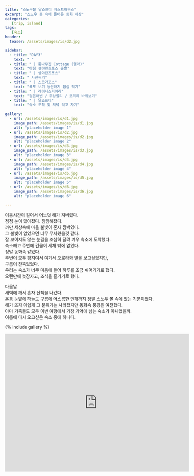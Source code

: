 ```yaml
---
title: "스노우볼 달쇼프디 게스트하우스"
excerpt: "스노우 볼 속에 들어온 동화 세상"
categories:
   [trip, island]
tags:
   [숙소]
header:
  teaser: /assets/images/is/d2.jpg

sidebar:
  - title: "DAY3"
    text: " "
  - title: " | 통나무집 Cottage (헬라)"
    text: "아침 셀야란즈포스 출발"
  - title: " | 셀야란즈포스"
    text: " 사진찍기"
  - title: " | 스코가포스"
    text: "폭포 보기 등산하기 점심 먹기"
  - title: " | 레이니스피아라"
    text: "검은해변 / 주상절리 / 코끼리 바위보기"    
  - title: " | 달쇼프디"
    text: "숙소 도착 및 저녁 먹고 자기" 
    
gallery:
  - url: /assets/images/is/d1.jpg
    image_path: /assets/images/is/d1.jpg
    alt: "placeholder image 1"
  - url: /assets/images/is/d2.jpg
    image_path: /assets/images/is/d2.jpg
    alt: "placeholder image 2"
  - url: /assets/images/is/d3.jpg
    image_path: /assets/images/is/d3.jpg
    alt: "placeholder image 3"
  - url: /assets/images/is/d4.jpg
    image_path: /assets/images/is/d4.jpg
    alt: "placeholder image 4"
  - url: /assets/images/is/d5.jpg
    image_path: /assets/images/is/d5.jpg
    alt: "placeholder image 5"
  - url: /assets/images/is/d6.jpg
    image_path: /assets/images/is/d6.jpg
    alt: "placeholder image 6"

---
```

이동시간이 길어서 어느덧 해가 져버렸다.  
점점 눈이 많아졌다. 깜깜해졌다.  
까만 세상속에 마을 불빛이 혼자 깜박였다.   
그 불빛이 없었으면 너무 무서웠을것 같다.  
잘 보이지도 않는 눈길을 조심히 달려 겨우 숙소에 도착했다.  
숙소빼고 주변에 건물이 세채 밖에 없었다.  
정말 동화속 같았다.  
주변이 모두 평지여서 여기서 오로라와 별을 보고싶었지만,   
구름이 잔뜩있었다.  
우리는 숙소가 너무 마음에 들어 하루를 조금 쉬어가기로 했다.  
오랜만에 늦잠자고, 조식을 즐기기로 했다.  

다음날   
새벽에 깨서 혼자 산책을 나갔다.  
온통 눈밭에 하늘도 구름에 어스름한 안개까지 정말 스노우 볼 속에 있는 기분이었다.  
해가 뜨자 아쉽게 그 분위기는 사라졌지만 동화속 풍경은 여전했다.  
아마 가족들도 모두 이번 여행에서 가장 기억에 남는 숙소가 아니었을까.  
여름에 다시 오고싶은 숙소 중에 하나다.


{% include gallery  %}
<iframe src="https://www.google.com/maps/embed?pb=!1m28!1m12!1m3!1d453208.1720700995!2d-18.965367688530847!3d63.65881085950817!2m3!1f0!2f0!3f0!3m2!1i1024!2i768!4f13.1!4m13!3e0!4m5!1s0x48d74984d567267d%3A0xe07954a3f4b36bd5!2zUmV5bmlzZmphcmEsIOyVhOydtOyKrOuegOuTnA!3m2!1d63.4057404!2d-19.0716193!4m5!1s0x48d0fed653ebf4bf%3A0x8108d56e3cd604c7!2z7JWE7J207Iqs656A65OcIEvDoWxmYWZlbGwsIOuLrOyHvO2UhOuUlCDqsozsiqTtirjtlZjsmrDsiqQ!3m2!1d63.911345!2d-17.837642!5e0!3m2!1sko!2skr!4v1556871903602!5m2!1sko!2skr" width="600" height="450" frameborder="0" style="border:0" allowfullscreen></iframe>

